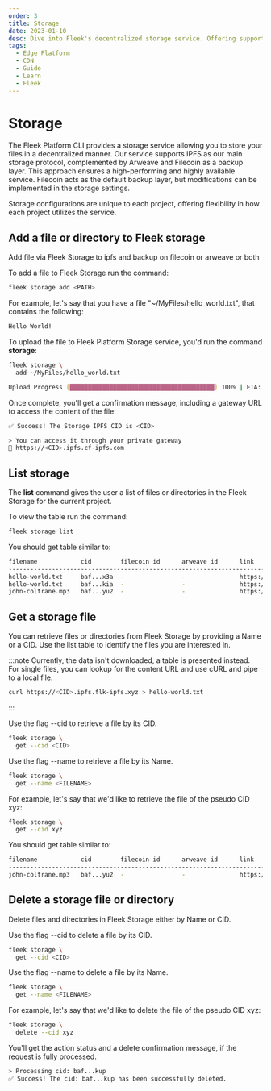 ```yaml
---
order: 3
title: Storage
date: 2023-01-10
desc: Dive into Fleek's decentralized storage service. Offering support for IPFS, Arweave, and Filecoin, Fleek ensures high availability and performance..
tags:
  - Edge Platform
  - CDN
  - Guide
  - Learn
  - Fleek
---
```


# Storage

The Fleek Platform CLI provides a storage service allowing you to store your files in a decentralized manner. Our service supports IPFS as our main storage protocol, complemented by Arweave and Filecoin as a backup layer. This approach ensures a high-performing and highly available service. Filecoin acts as the default backup layer, but modifications can be implemented in the storage settings.

Storage configurations are unique to each project, offering flexibility in how each project utilizes the service.

## Add a file or directory to Fleek storage

Add file via Fleek Storage to ipfs and backup on filecoin or arweave or both

To add a file to Fleek Storage run the command:

```sh
fleek storage add <PATH>
```

For example, let's say that you have a file "~/MyFiles/hello_world.txt", that contains the following:

```sh
Hello World!
```

To upload the file to Fleek Platform Storage service, you'd run the command **storage**:

```sh
fleek storage \
  add ~/MyFiles/hello_world.txt
```

```sh
Upload Progress [████████████████████████████████████████] 100% | ETA: 0s
```

Once complete, you'll get a confirmation message, including a gateway URL to access the content of the file:

```sh
✅ Success! The Storage IPFS CID is <CID>

> You can access it through your private gateway
🔗 https://<CID>.ipfs.cf-ipfs.com
```

## List storage

The **list** command gives the user a list of files or directories in the Fleek Storage for the current project.

To view the table run the command:

```sh
fleek storage list
```

You should get table similar to:

```sh
filename            cid        filecoin id      arweave id      link
----------------------------------------------------------------------------------------------------
hello-world.txt     baf...x3a  -                -               https://<CID>.ipfs.cf-ipfs.com
hello-world.txt     baf...kia  -                -               https://<CID>.ipfs.cf-ipfs.com
john-coltrane.mp3   baf...yu2  -                -               https://<CID>.custom-domain.xyz
```

## Get a storage file

You can retrieve files or directories from Fleek Storage by providing a Name or a CID. Use the list table to identify the files you are interested in.

:::note
Currently, the data isn't downloaded, a table is presented instead. For single files, you can lookup for the content URL and use cURL and pipe to a local file.

```sh
curl https://<CID>.ipfs.flk-ipfs.xyz > hello-world.txt
```

:::

Use the flag --cid to retrieve a file by its CID.

```sh
fleek storage \
  get --cid <CID>
```

Use the flag --name to retrieve a file by its Name.

```sh
fleek storage \
  get --name <FILENAME>
```

For example, let's say that we'd like to retrieve the file of the pseudo CID xyz:

```sh
fleek storage \
  get --cid xyz
```

You should get table similar to:

```sh
filename            cid        filecoin id      arweave id      link
----------------------------------------------------------------------------------------------------
john-coltrane.mp3   baf...yu2  -                -               https://<CID>.custom-domain.xyz
```

## Delete a storage file or directory

Delete files and directories in Fleek Storage either by Name or CID.

Use the flag --cid to delete a file by its CID.

```sh
fleek storage \
  get --cid <CID>
```

Use the flag --name to delete a file by its Name.

```sh
fleek storage \
  get --name <FILENAME>
```

For example, let's say that we'd like to delete the file of the pseudo CID xyz:

```sh
fleek storage \
  delete --cid xyz
```

You'll get the action status and a delete confirmation message, if the request is fully processed.

```sh
> Processing cid: baf...kup
✅ Success! The cid: baf...kup has been successfully deleted.
```
